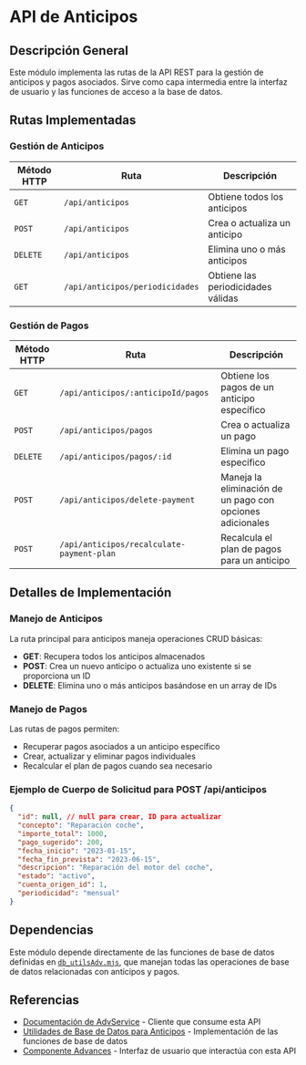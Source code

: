 # API de Anticipos

## Descripción General

Este módulo implementa las rutas de la API REST para la gestión de anticipos y pagos asociados. Sirve como capa intermedia entre la interfaz de usuario y las funciones de acceso a la base de datos.

## Rutas Implementadas

### Gestión de Anticipos

| Método HTTP | Ruta | Descripción |
|-------------|------|-------------|
| `GET` | `/api/anticipos` | Obtiene todos los anticipos |
| `POST` | `/api/anticipos` | Crea o actualiza un anticipo |
| `DELETE` | `/api/anticipos` | Elimina uno o más anticipos |
| `GET` | `/api/anticipos/periodicidades` | Obtiene las periodicidades válidas |

### Gestión de Pagos

| Método HTTP | Ruta | Descripción |
|-------------|------|-------------|
| `GET` | `/api/anticipos/:anticipoId/pagos` | Obtiene los pagos de un anticipo específico |
| `POST` | `/api/anticipos/pagos` | Crea o actualiza un pago |
| `DELETE` | `/api/anticipos/pagos/:id` | Elimina un pago específico |
| `POST` | `/api/anticipos/delete-payment` | Maneja la eliminación de un pago con opciones adicionales |
| `POST` | `/api/anticipos/recalculate-payment-plan` | Recalcula el plan de pagos para un anticipo |

## Detalles de Implementación

### Manejo de Anticipos

La ruta principal para anticipos maneja operaciones CRUD básicas:
- **GET**: Recupera todos los anticipos almacenados
- **POST**: Crea un nuevo anticipo o actualiza uno existente si se proporciona un ID
- **DELETE**: Elimina uno o más anticipos basándose en un array de IDs

### Manejo de Pagos

Las rutas de pagos permiten:
- Recuperar pagos asociados a un anticipo específico
- Crear, actualizar y eliminar pagos individuales
- Recalcular el plan de pagos cuando sea necesario

### Ejemplo de Cuerpo de Solicitud para POST /api/anticipos

```json
{
  "id": null, // null para crear, ID para actualizar
  "concepto": "Reparación coche",
  "importe_total": 1000,
  "pago_sugerido": 200,
  "fecha_inicio": "2023-01-15",
  "fecha_fin_prevista": "2023-06-15",
  "descripcion": "Reparación del motor del coche",
  "estado": "activo",
  "cuenta_origen_id": 1,
  "periodicidad": "mensual"
}
```

## Dependencias

Este módulo depende directamente de las funciones de base de datos definidas en [`db_utilsAdv.mjs`](../db/db_utilsAdv.md), que manejan todas las operaciones de base de datos relacionadas con anticipos y pagos.

## Referencias

- [Documentación de AdvService](../services/AdvService.md) - Cliente que consume esta API
- [Utilidades de Base de Datos para Anticipos](../db/db_utilsAdv.md) - Implementación de las funciones de base de datos
- [Componente Advances](../components/Advances.md) - Interfaz de usuario que interactúa con esta API
